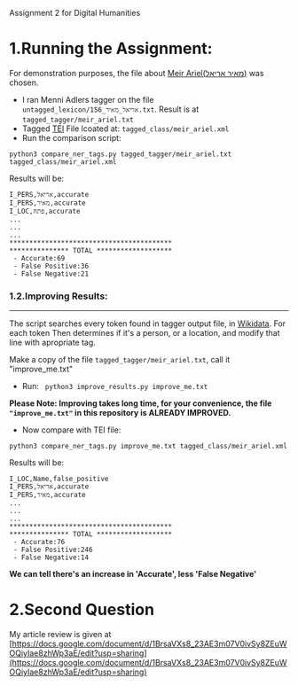 Assignment 2 for Digital Humanities

1.Running the Assignment:
===
For demonstration purposes, the file about [Meir Ariel(מאיר אריאל)](https://en.wikipedia.org/wiki/Meir_Ariel) was chosen.
- I ran Menni Adlers tagger on the file ```untagged_lexicon/156_אריאל_מאיר.txt```. Result is at ```tagged_tagger/meir_ariel.txt```
- Tagged [TEI](https://tei-c.org/) File lcoated at: ```tagged_class/meir_ariel.xml```
- Run the comparison script: 
```
python3 compare_ner_tags.py tagged_tagger/meir_ariel.txt tagged_class/meir_ariel.xml
```
Results will be:

```
I_PERS,אריאל,accurate
I_PERS,מאיר,accurate
I_LOC,פתח,accurate
...
...
...
*****************************************
*************** TOTAL *******************
 - Accurate:69
 - False Positive:36
 - False Negative:21
```
### 1.2.Improving Results:
---
The script searches every token found in tagger output file, in [Wikidata](https://www.wikidata.org/wiki/Wikidata:Main_Page).
For each token 
Then determines if it's a person, or a location, and modify that line with apropriate tag.

Make a copy of the file ```tagged_tagger/meir_ariel.txt```, call it "improve_me.txt"
- Run:
``` python3 improve_results.py improve_me.txt```

**Please Note: Improving takes long time, for your convenience, the file ```"improve_me.txt"``` in this repository is ALREADY IMPROVED.**
- Now compare with TEI file:
```
python3 compare_ner_tags.py improve_me.txt tagged_class/meir_ariel.xml
```
Results will be:
```
I_LOC,Name,false_positive
I_PERS,אריאל,accurate
I_PERS,מאיר,accurate
...
...
...
*****************************************
*************** TOTAL *******************
 - Accurate:76
 - False Positive:246
 - False Negative:14
```
**We can tell there's an increase in 'Accurate', less 'False Negative'**

2.Second Question
===
My article review is given at [https://docs.google.com/document/d/1BrsaVXs8_23AE3m07V0ivSy8ZEuWOQiyIae8zhWp3aE/edit?usp=sharing](https://docs.google.com/document/d/1BrsaVXs8_23AE3m07V0ivSy8ZEuWOQiyIae8zhWp3aE/edit?usp=sharing)
